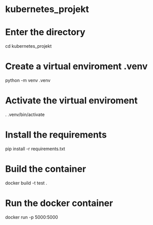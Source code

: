 # kubernetes_projekt

# Enter the directory
cd kubernetes_projekt

# Create a virtual enviroment .venv
python -m venv .venv

# Activate the virtual enviroment
. .venv/bin/activate

# Install the requirements
pip install -r requirements.txt

# Build the container
docker build -t test .

# Run the docker container
docker run -p 5000:5000
